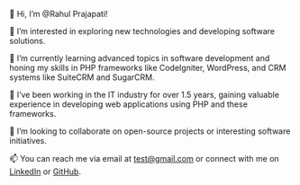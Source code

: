 👋 Hi, I’m @Rahul Prajapati!

👀 I’m interested in exploring new technologies and developing software solutions.

🌱 I’m currently learning advanced topics in software development and honing my skills in PHP frameworks like CodeIgniter, WordPress, and CRM systems like SuiteCRM and SugarCRM.

💼 I’ve been working in the IT industry for over 1.5 years, gaining valuable experience in developing web applications using PHP and these frameworks.

🤝 I’m looking to collaborate on open-source projects or interesting software initiatives.

📫 You can reach me via email at test@gmail.com or connect with me on [LinkedIn](https://www.linkedin.com/in/prajapatirahul9589) or [GitHub](https://github.com/prajapati-Rahul).


<!---
prajapati-Rahul/prajapati-Rahul is a ✨ special ✨ repository because its `README.md` (this file) appears on your GitHub profile.
You can click the Preview link to take a look at your changes.
--->
